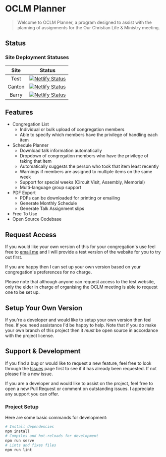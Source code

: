 # OCLM Planner

> Welcome to OCLM Planner, a program designed to assist with the planning of assignments for the Our Christian Life & Ministry meeting.

## Status

### Site Deployment Statuses

|  Site  | Status |
|:------:|:------:|
|  Test  | [![Netlify Status](https://api.netlify.com/api/v1/badges/16fc3682-78d9-4cf6-8774-123ff23ac3a8/deploy-status)](https://app.netlify.com/sites/optimistic-aryabhata-1c388b/deploys) |
| Canton | [![Netlify Status](https://api.netlify.com/api/v1/badges/584fa026-9c25-4c14-99c6-78b5b79898f1/deploy-status)](https://app.netlify.com/sites/oclm-planner/deploys) |
| Barry  | [![Netlify Status](https://api.netlify.com/api/v1/badges/bd2a4417-571b-4cfc-961e-89f4f06789b4/deploy-status)](https://app.netlify.com/sites/quizzical-banach-ac38d7/deploys) |

## Features

* Congregation List
  * Individual or bulk upload of congregation members
  * Able to specify which members have the privilege of handling each item
* Schedule Planner
  * Download talk information automatically
  * Dropdown of congregation members who have the privilege of taking that item
  * Automatically suggests the person who took that item least recently
  * Warnings if members are assigned to multiple items on the same week
  * Support for special weeks (Circuit Visit, Assembly, Memorial)
  * Multi-language group support
* PDF Export
  * PDFs can be downloaded for printing or emailing
  * Generate Monthly Schedule
  * Generate Talk Assignment slips
* Free To Use
* Open Source Codebase

## Request Access

If you would like your own version of this for your congregation's use feel free to [email me](mailto:bensheltonjones@gmail.com) and I will provide a test version of the website for you to try out first.

If you are happy then I can set up your own version based on your congregation's preferences for no charge.

Please note that although anyone can request access to the test website, only the elder in charge of organising the OCLM meeting is able to request one to be set up.

## Setup Your Own Version

If you're a developer and would like to setup your own version then feel free. If you need assistance I'd be happy to help. Note that if you do make your own branch of this project then it _must_ be open source in accordance with the project license.

## Support & Development

If you find a bug or would like to request a new feature, feel free to look through the [Issues](https://github.com/BenShelton/oclm-planner/issues) page first to see if it has already been requested. If not please file a new issue.

If you are a developer and would like to assist on the project, feel free to open a new Pull Request or comment on outstanding issues. I appreciate any support you can offer.

### Project Setup

Here are some basic commands for development:

``` bash
# Install dependencies
npm install
# Compiles and hot-reloads for development
npm run serve
# Lints and fixes files
npm run lint
```

